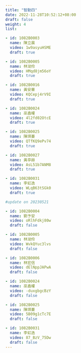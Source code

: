 ```yaml
---
title: "智動四"
date: 2022-11-28T10:52:12+08:00
draft: false
weight: 4
list:

- id: 1082B0003
  name: 陳立晨
  video: 1w9asyuHSME
  draft: true

- id: 1082B0005
  name: 林泑伶
  video: HMqd8jm56oY
  draft: true

- id: 1082B0016
  name: 黃安華
  video: KQCepj4rV9I
  draft: true

- id: 1082B0024
  name: 巫鑫權
  video: 4l2fd02OtcE
  draft: true

- id: 1082B0025
  name: 陳琪蓁
  video: QTfKQ9ePv74
  draft: true

- id: 1082B0027
  name: 黃亭赫
  video: AsL51b7ANM8
  draft: true

- id: 1082B0031
  name: 李虹逸
  video: WLqB63tSGk0
  draft: true

#update on 20230521

- id: 1082B0004
  name: 劉予安
  video: oRlhFdkj80w
  draft: false

- id: 1082B0005
  name: 林泑伶
  video: WvkQYuc3lvs
  draft: false

- id: 1082B0006
  name: 林宏信
  video: dElNppJAPwA
  draft: false

- id: 1082B0024
  name: 巫鑫權
  video: -duxgbgcBzY
  draft: false

- id: 1082B0025
  name: 陳琪蓁
  video: 5B09g1cTc7E
  draft: false

- id: 1082B0031
  name: 李虹逸
  video: 87_BzV_75Dw
  draft: false
---
```

